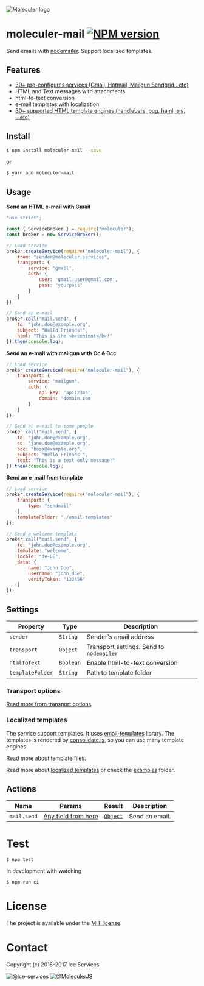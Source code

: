 ![Moleculer logo](http://moleculer.services/images/banner.png)

# moleculer-mail [![NPM version](https://img.shields.io/npm/v/moleculer-mail.svg)](https://www.npmjs.com/package/moleculer-mail)

Send emails with [nodemailer](https://nodemailer.com/about/). Support localized templates.

## Features
- [30+ pre-configures services (Gmail, Hotmail, Mailgun Sendgrid...etc)](https://github.com/nodemailer/nodemailer/blob/master/lib/well-known/services.json)
- HTML and Text messages with attachments
- html-to-text conversion
- e-mail templates with localization
- [30+ supported HTML template engines (handlebars, pug, haml, ejs, ...etc)](https://github.com/crocodilejs/node-email-templates#supported-template-engines)

## Install

```bash
$ npm install moleculer-mail --save
```
or
```bash
$ yarn add moleculer-mail
```

## Usage

**Send an HTML e-mail with Gmail**
```js
"use strict";

const { ServiceBroker } = require("moleculer");
const broker = new ServiceBroker();

// Load service
broker.createService(require("moleculer-mail"), {
    from: "sender@moleculer.services",
    transport: {
        service: 'gmail',
        auth: {
            user: 'gmail.user@gmail.com',
            pass: 'yourpass'
        }
    }
});

// Send an e-mail
broker.call("mail.send", { 
    to: "john.doe@example.org", 
    subject: "Hello Friends!", 
    html: "This is the <b>content</b>!"
}).then(console.log);
```

**Send an e-mail with mailgun with Cc & Bcc**
```js
// Load service
broker.createService(require("moleculer-mail"), {
    transport: {
        service: "mailgun",
        auth: {
            api_key: 'api12345',
            domain: 'domain.com'
        }
    }
});

// Send an e-mail to some people
broker.call("mail.send", { 
    to: "john.doe@example.org", 
    cc: "jane.doe@example.org",
    bcc: "boss@example.org",
    subject: "Hello Friends!", 
    text: "This is a text only message!"
}).then(console.log);
```


**Send an e-mail from template**
```js
// Load service
broker.createService(require("moleculer-mail"), {
    transport: {
        type: "sendmail"
    },
    templateFolder: "./email-templates"
});

// Send a welcome template
broker.call("mail.send", { 
    to: "john.doe@example.org", 
    template: "welcome",
    locale: "de-DE",
    data: {
        name: "John Doe",
        username: "john_doe",
        verifyToken: "123456"
    }
});
```

## Settings
| Property | Type | Description |
| -------- | -----| ----------- |
| `sender` | `String` | Sender's email address |
| `transport` | `Object` | Transport settings. Send to `nodemailer`  |
| `htmlToText` | `Boolean` | Enable html-to-text conversion |
| `templateFolder` | `String` | Path to template folder |

### Transport options
[Read more from transport options](https://nodemailer.com/smtp/)

### Localized templates
The service support templates. It uses [email-templates](https://github.com/crocodilejs/node-email-templates) library. The templates is rendered by [consolidate.js](https://www.npmjs.com/package/consolidate), so you can use many template engines.

Read more about [template files](https://github.com/crocodilejs/node-email-templates#quick-start).

Read more about [localized templates](https://github.com/crocodilejs/node-email-templates#localized-template) or check the [examples](examples/template) folder.

## Actions
| Name | Params | Result | Description |
| ---- | ------ | ------ | ----------- |
| `mail.send` | [Any field from here](https://nodemailer.com/message/) | [`Object`](https://nodemailer.com/usage/#sending-mail) | Send an email. |

# Test
```
$ npm test
```

In development with watching

```
$ npm run ci
```

# License
The project is available under the [MIT license](https://tldrlegal.com/license/mit-license).

# Contact
Copyright (c) 2016-2017 Ice Services

[![@ice-services](https://img.shields.io/badge/github-ice--services-green.svg)](https://github.com/ice-services) [![@MoleculerJS](https://img.shields.io/badge/twitter-MoleculerJS-blue.svg)](https://twitter.com/MoleculerJS)
